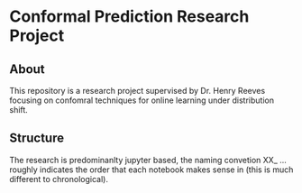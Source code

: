 # Conformal Prediction Research Project
## About

This repository is a research project supervised by Dr. Henry Reeves focusing on confomral techniques for online learning under distribution shift.

## Structure

The research is predominanlty jupyter based, the naming convetion XX_ ... roughly indicates the order that each notebook makes sense in (this is much different to chronological).

